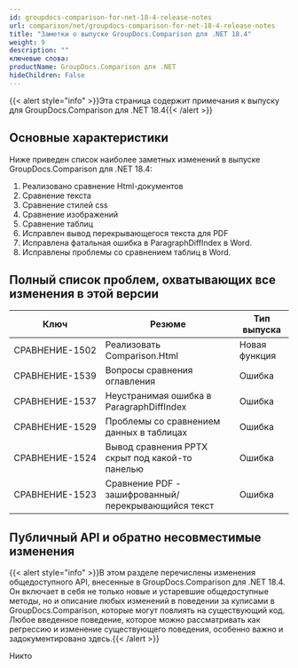 ```yaml
---
id: groupdocs-comparison-for-net-18-4-release-notes
url: comparison/net/groupdocs-comparison-for-net-18-4-release-notes
title: "Заметки о выпуске GroupDocs.Comparison для .NET 18.4"
weight: 9
description: ""
ключевые слова:
productName: GroupDocs.Comparison для .NET
hideChildren: False
---
```

{{< alert style="info" >}}Эта страница содержит примечания к выпуску для GroupDocs.Comparison для .NET 18.4{{< /alert >}}

## Основные характеристики

Ниже приведен список наиболее заметных изменений в выпуске GroupDocs.Comparison для .NET 18.4:

1. Реализовано сравнение Html-документов
2. Сравнение текста
3. Сравнение стилей css
4. Сравнение изображений
5. Сравнение таблиц
6. Исправлен вывод перекрывающегося текста для PDF
7. Исправлена фатальная ошибка в ParagraphDiffIndex в Word.
8. Исправлены проблемы со сравнением таблиц в Word.

## Полный список проблем, охватывающих все изменения в этой версии

| Ключ | Резюме | Тип выпуска |
| --- | --- | --- |
| СРАВНЕНИЕ-1502 | Реализовать Comparison.Html | Новая функция |
| СРАВНЕНИЕ-1539 | Вопросы сравнения оглавления | Ошибка |
| СРАВНЕНИЕ-1537 | Неустранимая ошибка в ParagraphDiffIndex | Ошибка |
| СРАВНЕНИЕ-1529 | Проблемы со сравнением данных в таблицах | Ошибка |
| СРАВНЕНИЕ-1524 | Вывод сравнения PPTX скрыт под какой-то панелью | Ошибка |
| СРАВНЕНИЕ-1523 | Сравнение PDF - зашифрованный/перекрывающийся текст | Ошибка |

## Публичный API и обратно несовместимые изменения

{{< alert style="info" >}}В этом разделе перечислены изменения общедоступного API, внесенные в GroupDocs.Comparison для .NET 18.4. Он включает в себя не только новые и устаревшие общедоступные методы, но и описание любых изменений в поведении за кулисами в GroupDocs.Comparison, которые могут повлиять на существующий код. Любое введенное поведение, которое можно рассматривать как регрессию и изменение существующего поведения, особенно важно и задокументировано здесь.{{< /alert >}}

Никто

